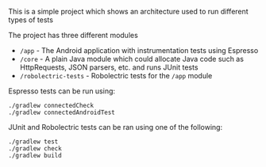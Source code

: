 This is a simple project which shows an architecture used to run different types of tests

The project has three different modules

* `/app` - The Android application with instrumentation tests using Espresso
* `/core` - A plain Java module which could allocate Java code such as HttpRequests, JSON parsers, etc. and runs JUnit tests
* `/robolectric-tests` - Robolectric tests for the `/app` module

Espresso tests can be run using:

```
./gradlew connectedCheck
./gradlew connectedAndroidTest
```

JUnit and Robolectric tests can be ran using one of the following:

```
./gradlew test
./gradlew check
./gradlew build
```
